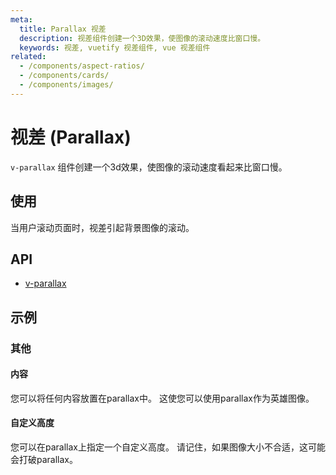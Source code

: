 ```yaml
---
meta:
  title: Parallax 视差
  description: 视差组件创建一个3D效果，使图像的滚动速度比窗口慢。
  keywords: 视差, vuetify 视差组件, vue 视差组件
related:
  - /components/aspect-ratios/
  - /components/cards/
  - /components/images/
---
```


# 视差 (Parallax)

`v-parallax` 组件创建一个3d效果，使图像的滚动速度看起来比窗口慢。

<entry-ad />

## 使用

当用户滚动页面时，视差引起背景图像的滚动。

<example file="v-parallax/usage" />

## API

- [v-parallax](/api/v-parallax)

<inline-api page="components/parallax" />

## 示例

### 其他

#### 内容

您可以将任何内容放置在parallax中。 这使您可以使用parallax作为英雄图像。

<example file="v-parallax/misc-content" />

#### 自定义高度

您可以在parallax上指定一个自定义高度。 请记住，如果图像大小不合适，这可能会打破parallax。

<example file="v-parallax/misc-custom-height" />

<backmatter />
